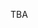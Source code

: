 <!-- We are excited to share the following speakers have kindly accepted to give invited talks at INLG2025. -->

TBA